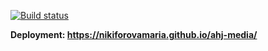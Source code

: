 [![Build status](https://ci.appveyor.com/api/projects/status/cwaek4hpqeqed1bf?svg=true)](https://ci.appveyor.com/project/nikiforovamaria/ahj-media)

**Deployment: https://nikiforovamaria.github.io/ahj-media/**